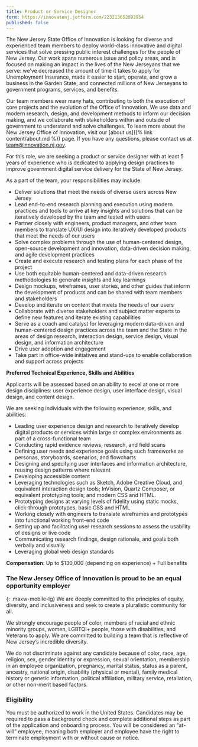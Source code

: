 ```yaml
---
title: Product or Service Designer
form: https://innovatenj.jotform.com/223213652093954
published: false
---
```


The New Jersey State Office of Innovation is looking for diverse and experienced team members to deploy world-class innovative and digital services that solve pressing public interest challenges for the people of New Jersey. Our work spans numerous issue and policy areas, and is focused on making an impact in the lives of the New Jerseyans that we serve: we’ve decreased the amount of time it takes to apply for Unemployment Insurance, made it easier to start, operate, and grow a business in the Garden State, and connected millions of New Jerseyans to government programs, services, and benefits.

Our team members wear many hats, contributing to both the execution of core projects and the evolution of the Office of Innovation. We use data and modern research, design, and development methods to inform our decision making, and we collaborate with stakeholders within and outside of government to understand and solve challenges. To learn more about the New Jersey Office of Innovation, visit our [about us]({% link content/about.md %}) page. If you have any questions, please contact us at [team@innovation.nj.gov](mailto:team@innovation.nj.gov).

For this role, we are seeking a product or service designer with at least 5 years of experience who is dedicated to applying design practices to improve government digital service delivery for the State of New Jersey.

As a part of the team, your responsibilities may include:

- Deliver solutions that meet the needs of diverse users across New Jersey
- Lead end-to-end research planning and execution using modern practices and tools to arrive at key insights and solutions that can be iteratively developed by the team and tested with users
- Partner closely with engineers, product managers, and other team members to translate UX/UI design into iteratively developed products that meet the needs of our users
- Solve complex problems through the use of human-centered design, open-source development and innovation, data-driven decision making, and agile development practices
- Create and execute research and testing plans for each phase of the project
- Use both equitable human-centered and data-driven research methodologies to generate insights and key learnings
- Design mockups, wireframes, user stories, and other guides that inform the development of products and can be shared with team members and stakeholders
- Develop and iterate on content that meets the needs of our users
- Collaborate with diverse stakeholders and subject matter experts to define new features and iterate existing capabilities
- Serve as a coach and catalyst for leveraging modern data-driven and human-centered design practices across the team and the State in the areas of design research, interaction design, service design, visual design, and information architecture
- Drive user adoption and engagement
- Take part in office-wide initiatives and stand-ups to enable collaboration and support across projects

**Preferred Technical Experience, Skills and Abilities**

Applicants will be assessed based on an ability to excel at one or more design disciplines: user experience design, user interface design, visual design, and content design.

We are seeking individuals with the following experience, skills, and abilities:

- Leading user experience design and research to iteratively develop digital products or services within large or complex environments as part of a cross-functional team
- Conducting rapid evidence reviews, research, and field scans
- Defining user needs and experience goals using such frameworks as personas, storyboards, scenarios, and flowcharts
- Designing and specifying user interfaces and information architecture, reusing design patterns where relevant
- Developing accessible content
- Leveraging technologies such as Sketch, Adobe Creative Cloud, and equivalent interaction design tools; InVision, Quartz Composer, or equivalent prototyping tools; and modern CSS and HTML.
- Prototyping designs at varying levels of fidelity using static mocks, click-through prototypes, basic CSS and HTML
- Working closely with engineers to translate wireframes and prototypes into functional working front-end code
- Setting up and facilitating user research sessions to assess the usability of designs or live code
- Communicating research findings, design rationale, and goals both verbally and visually
- Leveraging global web design standards

**Compensation**: Up to $130,000 (depending on experience) + Full benefits

### The New Jersey Office of Innovation is proud to be an equal opportunity employer
{: .maxw-mobile-lg}
We are deeply committed to the principles of equity, diversity, and inclusiveness and seek to create a pluralistic community for all.

We strongly encourage people of color, members of racial and ethnic minority groups, women, LGBTQI+ people, those with disabilities, and Veterans to apply. We are committed to building a team that is reflective of New Jersey’s incredible diversity.  

We do not discriminate against any candidate because of color, race, age, religion, sex, gender identity or expression, sexual orientation, membership in an employee organization, pregnancy, marital status, status as a parent, ancestry, national origin, disability (physical or mental), family medical history or genetic information, political affiliation, military service, retaliation, or other non-merit based factors.

### Eligibility

You must be authorized to work in the United States. Candidates may be required to pass a background check and complete additional steps as part of the application and onboarding process. You will be considered an “at-will” employee, meaning both employer and employee have the right to terminate employment with or without cause or notice. 